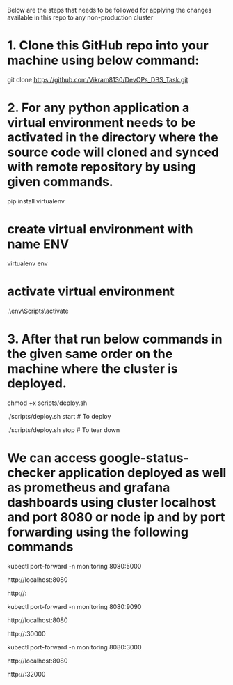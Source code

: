 Below are the steps that needs to be followed for applying the changes available in this repo to any non-production cluster

# 1. Clone this GitHub repo into your machine using below command:

git clone https://github.com/Vikram8130/DevOPs_DBS_Task.git

# 2. For any python application a virtual environment needs to be activated in the directory where the source code will cloned and synced with remote repository by using given commands.

pip install virtualenv

# create virtual environment with name ENV
virtualenv env          

# activate virtual environment   
.\env\Scripts\activate  

# 3. After that run below commands in the given same order on the machine where the cluster is deployed.

chmod +x scripts/deploy.sh


./scripts/deploy.sh start  # To deploy


./scripts/deploy.sh stop   # To tear down

# We can access google-status-checker application deployed as well as prometheus and grafana dashboards using cluster localhost and port 8080 or node ip and  by port forwarding using the following commands


kubectl port-forward -n monitoring <google-checker-pod-name> 8080:5000

http://localhost:8080

http://<your-node-ip>:<node-port-ip>

kubectl port-forward -n monitoring <prometheus-pod-name> 8080:9090 

http://localhost:8080

http://<your-node-ip>:30000

kubectl port-forward -n monitoring <grafana-pod-name> 8080:3000 

http://localhost:8080

http://<your-node-ip>:32000

